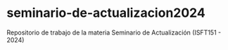 # seminario-de-actualizacion2024
Repositorio de trabajo de la materia Seminario de Actualización (ISFT151 - 2024)
